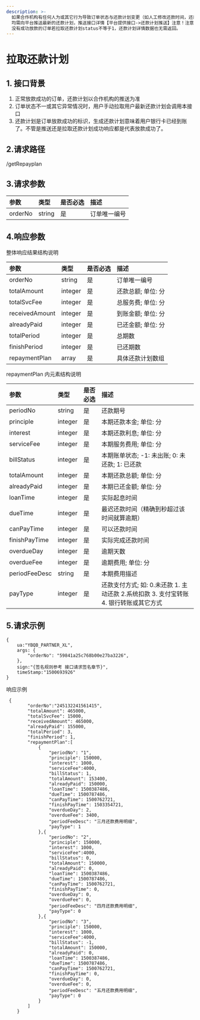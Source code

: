 ```yaml
---
description: >-
  如果合作机构有任何人为或其它行为导致订单状态与还款计划变更（如人工修改还款时间，还款金额，订单延期操作，）
  均需向平台推送最新的还款计划，推送接口详情【平台提供接口->还款计划推送】注意！注意！注意！
  没有成功放款的订单若拉取还款计划status不等于1，还款计划详情数据也无需返回。
---
```


# 拉取还款计划



## 1. 接口背景 <a id="&#x63A5;&#x53E3;&#x80CC;&#x666F;"></a>

1. 正常放款成功的订单，还款计划以合作机构的推送为准
2. 订单状态不一或其它异常情况时，用户手动拉取用户最新还款计划会调用本接口
3. 还款计划是订单放款成功的标识，生成还款计划意味着用户银行卡已经到账了。不管是推送还是拉取还款计划成功响应都是代表放款成功了。

## 2.请求路径

 /getRepayplan

## 3.请求参数 <a id="&#x8BF7;&#x6C42;&#x53C2;&#x6570;"></a>

| 参数 | 类型 | 是否必选 | 描述 |
| :--- | :--- | :--- | :--- |
| orderNo | string | 是 | 订单唯一编号 |

## 4.响应参数

整体响应结果结构说明  


| 参数 | 类型 | 是否必选 | 描述 |
| :--- | :--- | :--- | :--- |
| orderNo | string | 是 | 订单唯一编号 |
| totalAmount | integer | 是 | 还款总额; 单位: 分 |
| totalSvcFee | integer | 是 | 总服务费; 单位: 分 |
| receivedAmount | integer | 是 | 到账金额; 单位: 分 |
| alreadyPaid | integer | 是 | 已还金额; 单位: 分 |
| totalPeriod | integer | 是 | 总期数 |
| finishPeriod | integer | 是 | 已还期数 |
| repaymentPlan | array | 是 | 具体还款计划数组 |

repaymentPlan 内元素结构说明

| 参数 | 类型 | 是否必选 | 描述 |
| :--- | :--- | :--- | :--- |
| periodNo | string | 是 | 还款期号 |
| principle | integer | 是 | 本期还款本金; 单位: 分 |
| interest | integer | 是 | 本期还款利息; 单位: 分 |
| serviceFee | integer | 是 | 本期服务费用; 单位: 分 |
| billStatus | integer | 是 | 本期账单状态; -1: 未出账; 0: 未还款; 1: 已还款 |
| totalAmount | integer | 是 | 本期还款总额; 单位: 分 |
| alreadyPaid | integer | 是 | 本期已还金额; 单位: 分 |
| loanTime | integer | 是 | 实际起息时间 |
| dueTime | integer | 是 | 最迟还款时间（精确到秒超过该时间就算逾期） |
| canPayTime | integer | 是 | 可以还款时间 |
| finishPayTime | integer | 是 | 实际完成还款时间 |
| overdueDay | integer | 是 | 逾期天数 |
| overdueFee | integer | 是 | 逾期费用; 单位: 分 |
| periodFeeDesc | string | 是 | 本期费用描述 |
| payType | integer | 是 | 还款支付方式; 如: 0.未还款 1. 主动还款 2.系统扣款 3. 支付宝转账 4. 银行转账或其它方式 |

## 5.请求示例 <a id="&#x8BF7;&#x6C42;&#x793A;&#x4F8B;"></a>

```text
{
    ua:"YBQB_PARTNER_XL",
    args: { 
        "orderNo": "59841a25c768b00e27ba3226", 
    },
    sign:"{签名规则参考 接口请求签名章节}",
    timeStamp:"1500693926"
}
```

响应示例



```text
 {
        "orderNo":"245132241561415",    
        "totalAmount": 465000,  
        "totalSvcFee": 15000,   
        "receivedAmount": 465000,   
        "alreadyPaid": 155000,    
        "totalPeriod": 3,
        "finishPeriod": 1,
        "repaymentPlan":[
            {
                "periodNo": "1",
                "principle": 150000,
                "interest": 1000,
                "serviceFee":4000,
                "billStatus": 1, 
                "totalAmount": 153400,
                "alreadyPaid": 150000,
                "loanTime": 1500387486, 
                "dueTime": 1500787486,
                "canPayTime": 1500762721,
                "finishPayTime": 1503354721,
                "overdueDay": 2,
                "overdueFee": 3400,
                "periodFeeDesc": "三月还款费用明细", 
                "payType": 1
            },{
                "periodNo": "2",
                "principle": 150000,
                "interest": 1000,
                "serviceFee":4000,
                "billStatus": 0, 
                "totalAmount": 150000,
                "alreadyPaid": 0,
                "loanTime": 1500387486, 
                "dueTime": 1500787486,
                "canPayTime": 1500762721,
                "finishPayTime": 0,
                "overdueDay": 0,
                "overdueFee": 0,
                "periodFeeDesc": "四月还款费用明细",  
                "payType": 0 
            },{
                "periodNo": "3",
                "principle": 150000,
                "interest": 1000,
                "serviceFee":4000,
                "billStatus": -1, 
                "totalAmount": 150000,
                "alreadyPaid": 0,
                "loanTime": 1500387486, 
                "dueTime": 1500787486,
                "canPayTime": 1500762721,
                "finishPayTime": 0,
                "overdueDay": 0,
                "overdueFee": 0,
                "periodFeeDesc": "五月还款费用明细", 
                "payType": 0
            }
        ]
    }
```

